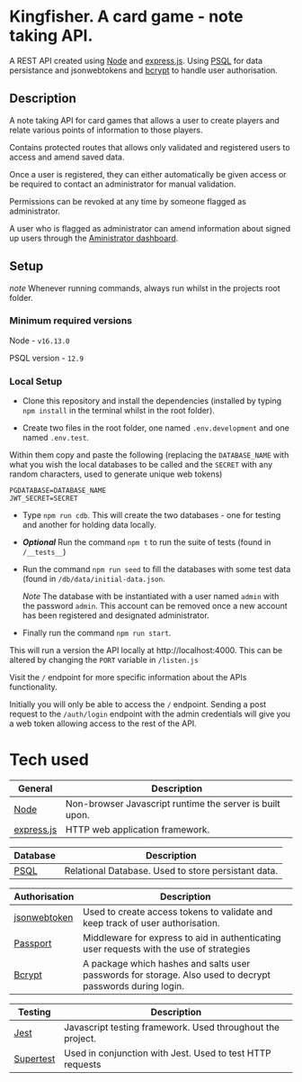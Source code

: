 # Kingfisher. A card game - note taking API.

A REST API created using [Node](https://nodejs.org/en/) and [express.js](https://expressjs.com/). Using [PSQL](https://www.postgresql.org/) for data persistance and jsonwebtokens and [bcrypt](https://bcrypt.online/) to handle user authorisation.

## Description

A note taking API for card games that allows a user to create players and relate various points of information to those players.

Contains protected routes that allows only validated and registered users to access and amend saved data.

Once a user is registered, they can either automatically be given access or be required to contact an administrator for manual validation.

Permissions can be revoked at any time by someone flagged as administrator.

A user who is flagged as administrator can amend information about signed up users through the [Aministrator dashboard](https://github.com/CtrlHoltDel/kf-admin-dashboard).

## Setup

_note_ Whenever running commands, always run whilst in the projects root folder.

### Minimum required versions

Node - `v16.13.0`

PSQL version - `12.9`

### Local Setup

- Clone this repository and install the dependencies (installed by typing `npm install` in the terminal whilst in the root folder).

- Create two files in the root folder, one named `.env.development` and one named `.env.test`.

Within them copy and paste the following (replacing the `DATABASE_NAME` with what you wish the local databases to be called and the `SECRET` with any random characters, used to generate unique web tokens)

```
PGDATABASE=DATABASE_NAME
JWT_SECRET=SECRET
```

- Type `npm run cdb`. This will create the two databases - one for testing and another for holding data locally.

- **_Optional_** Run the command `npm t` to run the suite of tests (found in `/__tests__`)

- Run the command `npm run seed` to fill the databases with some test data (found in `/db/data/initial-data.json`.

  _Note_ The database with be instantiated with a user named `admin` with the password `admin`. This account can be removed once a new account has been registered and designated administrator.

- Finally run the command `npm run start`.

This will run a version the API locally at http://localhost:4000. This can be altered by changing the `PORT` variable in `/listen.js`

Visit the `/` endpoint for more specific information about the APIs functionality.

Initially you will only be able to access the `/` endpoint. Sending a post request to the `/auth/login` endpoint with the admin credentials will give you a web token allowing access to the rest of the API.

# Tech used

| General                              | Description                                              |
| ------------------------------------ | -------------------------------------------------------- |
| [Node](https://nodejs.org/en/)       | Non-browser Javascript runtime the server is built upon. |
| [express.js](https://expressjs.com/) | HTTP web application framework.                          |

| Database                                                  | Description                                         |
| --------------------------------------------------------- | --------------------------------------------------- |
| [PSQL](https://www.postgresql.org/docs/9.2/app-psql.html) | Relational Database. Used to store persistant data. |

| Authorisation                                              | Description                                                                                               |
| ---------------------------------------------------------- | --------------------------------------------------------------------------------------------------------- |
| [jsonwebtoken](https://www.npmjs.com/package/jsonwebtoken) | Used to create access tokens to validate and keep track of user authorisation.                            |
| [Passport](https://www.npmjs.com/package/passport)         | Middleware for express to aid in authenticating user requests with the use of strategies                  |
| [Bcrypt](https://bcrypt.online/)                           | A package which hashes and salts user passwords for storage. Also used to decrypt passwords during login. |

| Testing                                              | Description                                                |
| ---------------------------------------------------- | ---------------------------------------------------------- |
| [Jest](https://jestjs.io/)                           | Javascript testing framework. Used throughout the project. |
| [Supertest](https://www.npmjs.com/package/supertest) | Used in conjunction with Jest. Used to test HTTP requests  |
